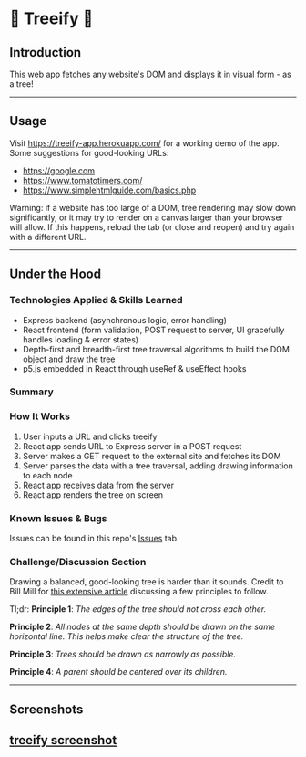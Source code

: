 # 🌳 Treeify 🌳

## Introduction

This web app fetches any website's DOM and displays it in visual form - as a tree!

---

## Usage

Visit https://treeify-app.herokuapp.com/ for a working demo of the app.
Some suggestions for good-looking URLs:

- https://google.com
- https://www.tomatotimers.com/
- https://www.simplehtmlguide.com/basics.php

Warning: if a website has too large of a DOM, tree rendering may slow down significantly, or it may try to render on a canvas larger than your browser will allow. If this happens, reload the tab (or close and reopen) and try again with a different URL.

---

## Under the Hood

### Technologies Applied & Skills Learned

- Express backend (asynchronous logic, error handling)
- React frontend (form validation, POST request to server, UI gracefully handles loading & error states)
- Depth-first and breadth-first tree traversal algorithms to build the DOM object and draw the tree
- p5.js embedded in React through useRef & useEffect hooks

### Summary

### How It Works

1. User inputs a URL and clicks treeify
2. React app sends URL to Express server in a POST request
3. Server makes a GET request to the external site and fetches its DOM
4. Server parses the data with a tree traversal, adding drawing information to each node
5. React app receives data from the server
6. React app renders the tree on screen

### Known Issues & Bugs

Issues can be found in this repo's [Issues](url) tab.

### Challenge/Discussion Section

Drawing a balanced, good-looking tree is harder than it sounds. Credit to Bill Mill for [this extensive article](https://llimllib.github.io/pymag-trees/) discussing a few principles to follow.

Tl;dr:
**Principle 1**: _The edges of the tree should not cross each other._

**Principle 2**: _All nodes at the same depth should be drawn on the same horizontal line. This helps make clear the structure of the tree._

**Principle 3**: _Trees should be drawn as narrowly as possible._

**Principle 4**: _A parent should be centered over its children._

---

## Screenshots

## [treeify screenshot]("./extras/screenshots/Treeify_screenshot.JPG")
